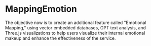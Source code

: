 # MappingEmotion
The objective now is to create an additional feature called "Emotional Mapping," using vector embedded databases, GPT text analysis, and Three.js visualizations to help users visualize their internal emotional makeup and enhance the effectiveness of the service.
